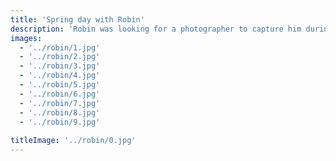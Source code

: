 ```yaml
---
title: 'Spring day with Robin'
description: 'Robin was looking for a photographer to capture him during the spring season. We took a variety of photos in different locations and the results were amazing.'
images:
  - '../robin/1.jpg'
  - '../robin/2.jpg'
  - '../robin/3.jpg'
  - '../robin/4.jpg'
  - '../robin/5.jpg'
  - '../robin/6.jpg'
  - '../robin/7.jpg'
  - '../robin/8.jpg'
  - '../robin/9.jpg'
    
titleImage: '../robin/0.jpg'
---
```

